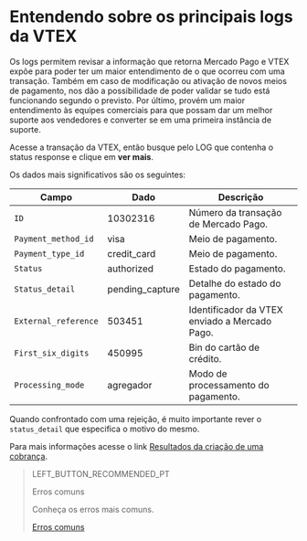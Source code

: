 # Entendendo sobre os principais logs da VTEX

Os logs permitem revisar a informação que retorna Mercado Pago e VTEX expõe para poder ter um maior entendimento de o que ocorreu com uma transação. Também em caso de modificação ou ativação de novos meios de pagamento, nos dão a possibilidade de poder validar se tudo está funcionando segundo o previsto. Por último, provém um maior entendimento às equipes comerciais para que possam dar um melhor suporte aos vendedores e converter se em uma primeira instância de suporte.

Acesse a transação da VTEX, então busque pelo LOG que contenha o status response e clique em **ver mais**.

Os dados mais significativos são os seguintes:

|Campo|Dado|Descrição|
|---|---|---|
|`ID`|10302316|Número da transação de Mercado Pago.|
|`Payment_method_id`|visa|Meio de pagamento.|
|`Payment_type_id`|credit_card|Meio de pagamento.|
|`Status`|authorized|Estado do pagamento.|
|`Status_detail`|pending_capture|Detalhe do estado do pagamento.|
|`External_reference`|503451|Identificador da VTEX enviado a Mercado Pago.|
|`First_six_digits`|450995|Bin do cartão de crédito.|
|`Processing_mode`|agregador|Modo de processamento do pagamento.|

Quando confrontado com uma rejeição, é muito importante rever o `status_detail` que especifica o motivo do mesmo.

Para mais informações acesse o link [Resultados da criação de uma cobrança](https://www.mercadopago[FAKER][URL][DOMAIN]/developers/pt/guides/online-payments/checkout-api/handling-responses).

> LEFT_BUTTON_RECOMMENDED_PT
>
> Erros comuns
>
> Conheça os erros mais comuns.
>
> [Erros comuns](https://www.mercadopago[FAKER][URL][DOMAIN]/developers/pt/guides/plugins/unofficial/vtex/common-errors)